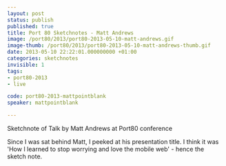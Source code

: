```yaml
---
layout: post
status: publish
published: true
title: Port 80 Sketchnotes - Matt Andrews
image: /port80/2013/port80-2013-05-10-matt-andrews.gif
image-thumb: /port80/2013/port80-2013-05-10-matt-andrews-thumb.gif
date: 2013-05-10 22:22:01.000000000 +01:00
categories: sketchnotes
invisible: 1
tags:
- port80-2013
- live

code: port80-2013-mattpointblank  
speaker: mattpointblank

---
```


Sketchnote of Talk by Matt Andrews at Port80 conference

Since I was sat behind Matt, I peeked at his presentation title. I think it was 'How I learned to stop worrying and love the mobile web' - hence the sketch note.

